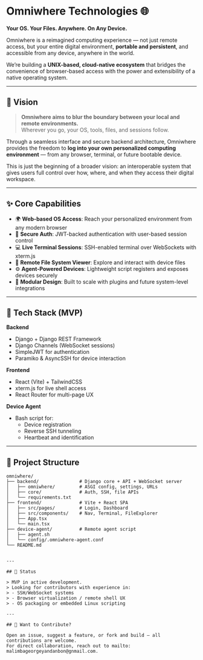 # Omniwhere Technologies 🌐  
**Your OS. Your Files. Anywhere. On Any Device.**

Omniwhere is a reimagined computing experience — not just remote access, but your entire digital environment, **portable and persistent**, and accessible from any device, anywhere in the world.

We’re building a **UNIX-based, cloud-native ecosystem** that bridges the convenience of browser-based access with the power and extensibility of a native operating system.

---

## 🧭 Vision

> **Omniwhere aims to blur the boundary between your local and remote environments.**  
> Wherever you go, your OS, tools, files, and sessions follow.

Through a seamless interface and secure backend architecture, Omniwhere provides the freedom to **log into your own personalized computing environment** — from any browser, terminal, or future bootable device.

This is just the beginning of a broader vision: an interoperable system that gives users full control over how, where, and when they access their digital workspace.

---

## ✨ Core Capabilities

- 🌍 **Web-based OS Access**: Reach your personalized environment from any modern browser  
- 🔐 **Secure Auth**: JWT-backed authentication with user-based session control  
- 💻 **Live Terminal Sessions**: SSH-enabled terminal over WebSockets with xterm.js  
- 📁 **Remote File System Viewer**: Explore and interact with device files  
- ⚙️ **Agent-Powered Devices**: Lightweight script registers and exposes devices securely  
- 🧩 **Modular Design**: Built to scale with plugins and future system-level integrations  

---

## 🔧 Tech Stack (MVP)

**Backend**  
- Django + Django REST Framework  
- Django Channels (WebSocket sessions)  
- SimpleJWT for authentication  
- Paramiko & AsyncSSH for device interaction  

**Frontend**  
- React (Vite) + TailwindCSS  
- xterm.js for live shell access  
- React Router for multi-page UX  

**Device Agent**  
- Bash script for:
  - Device registration
  - Reverse SSH tunneling
  - Heartbeat and identification

---

## 📁 Project Structure

```plaintext
omniwhere/
├── backend/               # Django core + API + WebSocket server
│   ├── omniwhere/         # ASGI config, settings, URLs
│   ├── core/              # Auth, SSH, file APIs
│   └── requirements.txt
├── frontend/              # Vite + React SPA
│   ├── src/pages/         # Login, Dashboard
│   ├── src/components/    # Nav, Terminal, FileExplorer
│   ├── App.tsx
│   └── main.tsx
├── device-agent/          # Remote agent script
│   ├── agent.sh
│   └── config/.omniwhere-agent.conf
└── README.md


---

## 🧪 Status

> MVP in active development.  
> Looking for contributors with experience in:  
> - SSH/WebSocket systems  
> - Browser virtualization / remote shell UX  
> - OS packaging or embedded Linux scripting  

---

## 🤝 Want to Contribute?

Open an issue, suggest a feature, or fork and build — all contributions are welcome.  
For direct collaboration, reach out to mailto: malimbageorgeyandanbon@gnmail.com.
